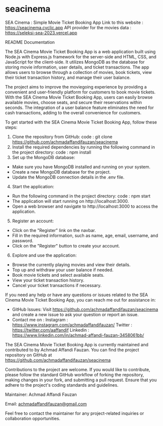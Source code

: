 # seacinema
SEA Cinema : Simple Movie Ticket Booking App
Link to this website : https://seacinema.cyclic.app
API provider for the movies data : https://seleksi-sea-2023.vercel.app

README Documentation

The SEA Cinema Movie Ticket Booking App is a web application built using Node.js with Express.js framework for the server-side and HTML, CSS, and JavaScript for the client-side. It utilizes MongoDB as the database for storing movie information, user details, and ticket transactions. The app allows users to browse through a collection of movies, book tickets, view their ticket transaction history, and manage their user balance.

The project aims to improve the moviegoing experience by providing a convenient and user-friendly platform for customers to book movie tickets. With the SEA Cinema Movie Ticket Booking App, users can easily browse available movies, choose seats, and secure their reservations within seconds. The integration of a user balance feature eliminates the need for cash transactions, adding to the overall convenience for customers.

To get started with the SEA Cinema Movie Ticket Booking App, follow these steps:
1. Clone the repository from GitHub:
code : git clone https://github.com/achmadaffandifauzan/seacinema
2. Install the required dependencies by running the following command in the project directory:
code : npm install
3. Set up the MongoDB database:
- Make sure you have MongoDB installed and running on your system.
- Create a new MongoDB database for the project.
- Update the MongoDB connection details in the .env file.
4. Start the application:
- Run the following command in the project directory:
code : npm start
- The application will start running on http://localhost:3000.
- Open a web browser and navigate to http://localhost:3000 to access the application.
5. Register an account:
- Click on the "Register" link on the navbar.
- Fill in the required information, such as name, age, email, username, and password.
- Click on the "Register" button to create your account.
6. Explore and use the application:
- Browse the currently playing movies and view their details.
- Top up and withdraw your user balance if needed.
- Book movie tickets and select available seats.
- View your ticket transaction history.
- Cancel your ticket transactions if necessary.

If you need any help or have any questions or issues related to the SEA Cinema Movie Ticket Booking App, you can reach me out for assistance in:
- GitHub Issues: Visit https://github.com/achmadaffandifauzan/seacinema and create a new issue to ask your question or report an issue.
- Contact me on : 
Instagram : https://www.instagram.com/achmadaffandifauzan/
Twitter : https://twitter.com/aaffandif
Linkedin : https://www.linkedin.com/in/achmad-affandi-fauzan-3458061bb/

The SEA Cinema Movie Ticket Booking App is currently maintained and contributed to by Achmad Affandi Fauzan. You can find the project repository on GitHub at https://github.com/achmadaffandifauzan/seacinema

Contributions to the project are welcome. If you would like to contribute, please follow the standard GitHub workflow of forking the repository, making changes in your fork, and submitting a pull request. Ensure that you adhere to the project's coding standards and guidelines.

Maintainer: Achmad Affandi Fauzan

Email: achmadaffandifauzan@gmail.com

Feel free to contact the maintainer for any project-related inquiries or collaboration opportunities.

